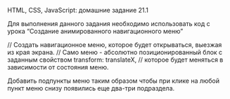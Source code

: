 HTML, CSS, JavaScript: домашние задание 21.1

Для выполнения данного задания необходимо использовать код с урока “Создание анимированного навигационного меню”

// Создать навигационное меню, которое будет открываться, выезжая из края экрана.
// Само меню - абсолютно позиционированный блок с заданным свойством transform: translateX,
// которое будет меняться в зависимости от состояния меню.

Добавить подпункты меню таким образом чтобы при клике на любой пункт меню снизу появились еще два-три подраздела.

